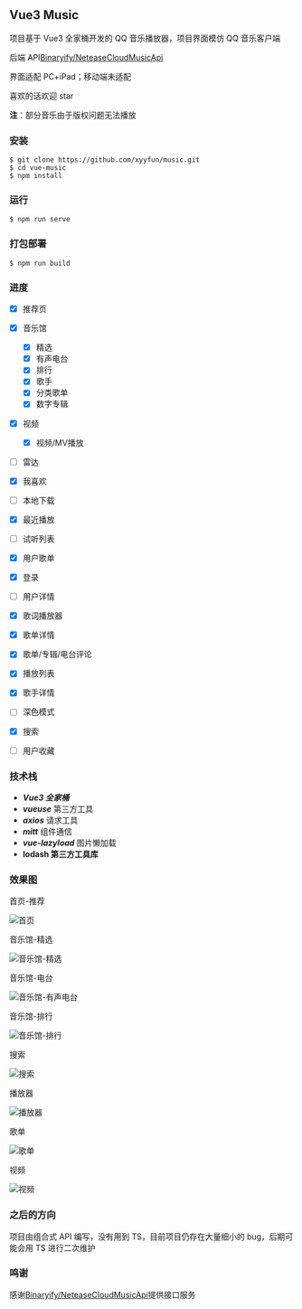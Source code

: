 <p align="center">
	<a href="https://github.com/vuejs/vue"><img src="https://img.shields.io/badge/vue-v3.2.13-blue" alt=""></a>
	<a href="https://github.com/axios/axios"><img src="https://img.shields.io/badge/axios-v1.3.4-blue" alt=""></a>
	<a href="https://github.com/vueuse/vueuse"><img src="https://img.shields.io/badge/vueuse-v9.13.0-green" alt=""></a>
	<a href="https://github.com/developit/mitt"><img src="https://img.shields.io/badge/mitt-v3.0.0-blue" alt=""></a>
	<a href="https://github.com/hilongjw/vue-lazyload"><img src="https://img.shields.io/badge/vue--lazyload-v3.0.0--rc.2-orange" alt=""></a>
</p>

## Vue3 Music

项目基于 Vue3 全家桶开发的 QQ 音乐播放器，项目界面模仿 QQ 音乐客户端

后端 API[Binaryify/NeteaseCloudMusicApi](https://github.com/Binaryify/NeteaseCloudMusicApi)

界面适配 PC+iPad；移动端未适配

喜欢的话欢迎 star

**注**：部分音乐由于版权问题无法播放

### 安装

```
$ git clone https://github.com/xyyfun/music.git
$ cd vue-music
$ npm install
```

### 运行

```
$ npm run serve
```

### 打包部署

```
$ npm run build
```

### 进度

- [x] 推荐页
- [x] 音乐馆

  - [x] 精选
  - [x] 有声电台
  - [x] 排行
  - [x] 歌手
  - [x] 分类歌单
  - [x] 数字专辑
- [x] 视频
  - [x] 视频/MV播放

- [ ] 雷达
- [x] 我喜欢
- [ ] 本地下载
- [x] 最近播放
- [ ] 试听列表
- [x] 用户歌单
- [x] 登录
- [ ] 用户详情
- [x] 歌词播放器
- [x] 歌单详情
- [x] 歌单/专辑/电台评论
- [x] 播放列表
- [x] 歌手详情
- [ ] 深色模式
- [x] 搜索
- [ ] 用户收藏

### 技术栈

- **_Vue3 全家桶_**
- **_vueuse_** 第三方工具
- **_axios_** 请求工具
- **_mitt_** 组件通信
- **_vue-lazyload_** 图片懒加载
- **lodash 第三方工具库**

### 效果图

首页-推荐

![首页](./image/uTools_1681392203600.png)

音乐馆-精选

![音乐馆-精选](./image/uTools_1682602256954.png)

音乐馆-电台

![音乐馆-有声电台](./image/uTools_1681392289524.png)

音乐馆-排行

![音乐馆-排行](./image/uTools_1681392302552.png)

搜索

![搜索](./image/uTools_1683556955017.png)

播放器

![播放器](./image/uTools_1683557013915.png)

歌单

![歌单](./image/uTools_1681392409401.png)

视频

![视频](./image/uTools_1681392203601.png)

### 之后的方向

项目由组合式 API 编写，没有用到 TS，目前项目仍存在大量细小的 bug，后期可能会用 TS 进行二次维护

### 鸣谢

感谢[Binaryify/NeteaseCloudMusicApi](https://github.com/Binaryify/NeteaseCloudMusicApi)提供接口服务
